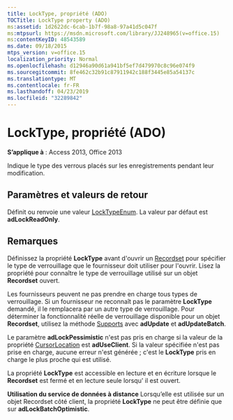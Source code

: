 ```yaml
---
title: LockType, propriété (ADO)
TOCTitle: LockType property (ADO)
ms:assetid: 1d2622dc-6cab-1b7f-98a8-97a41d5c047f
ms:mtpsurl: https://msdn.microsoft.com/library/JJ248965(v=office.15)
ms:contentKeyID: 48543589
ms.date: 09/18/2015
mtps_version: v=office.15
localization_priority: Normal
ms.openlocfilehash: d12946a90d61a941bf5ef7d479970c8c96e074f9
ms.sourcegitcommit: 8fe462c32b91c87911942c188f3445e85a54137c
ms.translationtype: MT
ms.contentlocale: fr-FR
ms.lasthandoff: 04/23/2019
ms.locfileid: "32289842"
---
```

# <a name="locktype-property-ado"></a>LockType, propriété (ADO)


**S’applique à** : Access 2013, Office 2013

Indique le type des verrous placés sur les enregistrements pendant leur modification.

## <a name="settings-and-return-values"></a>Paramètres et valeurs de retour

Définit ou renvoie une valeur [LockTypeEnum](locktypeenum.md). La valeur par défaut est **adLockReadOnly**.

## <a name="remarks"></a>Remarques

Définissez la propriété **LockType** avant d'ouvrir un [Recordset](recordset-object-ado.md) pour spécifier le type de verrouillage que le fournisseur doit utiliser pour l'ouvrir. Lisez la propriété pour connaître le type de verrouillage utilisé sur un objet **Recordset** ouvert.

Les fournisseurs peuvent ne pas prendre en charge tous types de verrouillage. Si un fournisseur ne reconnaît pas le paramètre **LockType** demandé, il le remplacera par un autre type de verrouillage. Pour déterminer la fonctionnalité réelle de verrouillage disponible pour un objet **Recordset**, utilisez la méthode [Supports](supports-method-ado.md) avec **adUpdate** et **adUpdateBatch**.

Le paramètre **adLockPessimistic** n'est pas pris en charge si la valeur de la propriété [CursorLocation](cursorlocation-property-ado.md) est **adUseClient**. Si la valeur spécifiée n'est pas prise en charge, aucune erreur n'est générée ; c'est le **LockType** pris en charge le plus proche qui est utilisé.

La propriété **LockType** est accessible en lecture et en écriture lorsque le **Recordset** est fermé et en lecture seule lorsqu' il est ouvert.

**Utilisation du service de données à distance** Lorsqu’elle est utilisée sur un objet Recordset côté client, la propriété **LockType** ne peut être définie que sur **adLockBatchOptimistic**.

